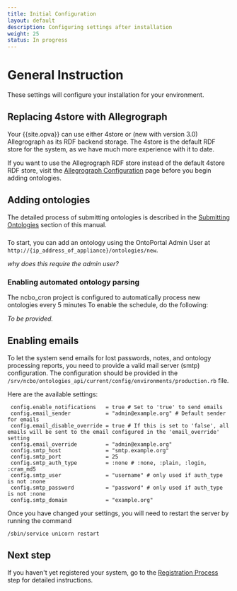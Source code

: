 ```yaml
---
title: Initial Configuration
layout: default
description: Configuring settings after installation
weight: 25
status: In progress
---
```


# General Instruction

These settings will configure your installation for your environment.

## Replacing 4store with Allegrograph

Your {{site.opva}} can use either 4store or (new with version 3.0) Allegrograph 
as its RDF backend storage. 
The 4store is the default RDF store for the system, as we have much more experience with it to date.

If you want to use the Allegrograph RDF store
instead of the default 4store RDF store,
visit the <a href="allegrograph_configureation">Allegrograph Configuration</a>
page before you begin adding ontologies.

## Adding ontologies

The detailed process of submitting ontologies is described in the <a href="../../ontologies/submitting_ontologies">Submitting Ontologies</a> section
of this manual.

###

To start, you can add an ontology using the OntoPortal Admin User at `http://{ip_address_of_appliance}/ontologies/new`.

_why does this require the admin user?_

### Enabling automated ontology parsing

The ncbo_cron project is configured to automatically process new ontologies every 5 minutes To enable the schedule, do the following:

_To be provided._

## Enabling emails

To let the system send emails for lost passwords, notes, and ontology processing reports, 
you need to provide a valid mail server (smtp) configuration. 
The configuration should be provided in the `/srv/ncbo/ontologies_api/current/config/environments/production.rb` file.

Here are the available settings:

```
 config.enable_notifications   = true # Set to 'true' to send emails
 config.email_sender           = "admin@example.org" # Default sender for emails
 config.email_disable_override = true # If this is set to 'false', all emails will be sent to the email configured in the 'email_override' setting
 config.email_override         = "admin@example.org"
 config.smtp_host              = "smtp.example.org"
 config.smtp_port              = 25
 config.smtp_auth_type         = :none # :none, :plain, :login, :cram_md5
 config.smtp_user              = "username" # only used if auth_type is not :none
 config.smtp_password          = "password" # only used if auth_type is not :none
 config.smtp_domain            = "example.org"
```

Once you have changed your settings, you will need to restart the server 
by running the command 
```
/sbin/service unicorn restart
```

## Next step

If you haven't yet registered your system, 
go to the <a href="../registration">Registration Process</a> step 
for detailed instructions.
